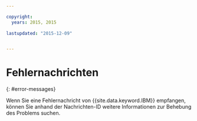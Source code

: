 ```yaml
---

copyright:
  years: 2015, 2015
  
lastupdated: "2015-12-09"


---
```



# Fehlernachrichten
{: #error-messages}


Wenn Sie eine Fehlernachricht von {{site.data.keyword.IBM}} empfangen, können Sie anhand der Nachrichten-ID weitere Informationen zur Behebung des Problems suchen.
